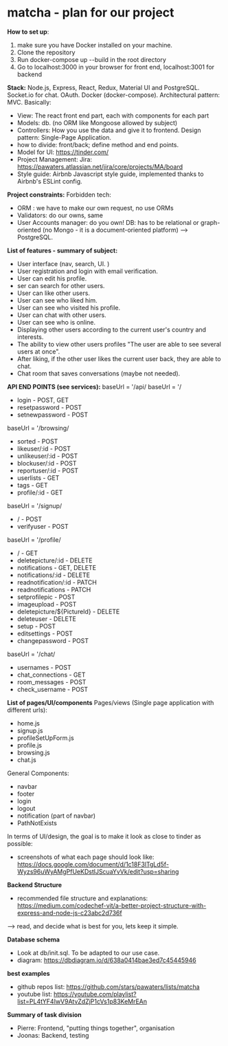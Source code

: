 # matcha - plan for our project 

**How to set up**:
1) make sure you have Docker installed on your machine.
2) Clone the repository
3) Run docker-compose up --build in the root directory
4) Go to localhost:3000 in your browser for front end, localhost:3001 for backend

**Stack:**
Node.js, Express, React, Redux, Material UI and PostgreSQL.
Socket.io for chat. OAuth. Docker (docker-compose).
Architectural pattern: MVC. Basically:
- View: The react front end part, each with components for each part
- Models: db. (no ORM like Mongoose allowed by subject)
- Controllers: How you use the data and give it to frontend.
Design pattern: Single-Page Application.
- how to divide: front/back; define method and end points.
- Model for UI: https://tinder.com/
- Project Management: Jira: https://pawaters.atlassian.net/jira/core/projects/MA/board
- Style guide: Airbnb Javascript style guide, implemented thanks to Airbnb's ESLint config.


**Project constraints:**
Forbidden tech:
- ORM : we have to make our own request, no use ORMs
- Validators: do our owns, same
- User Accounts manager: do you own!
DB: has to be relational or graph-oriented (no Mongo - it is a document-oriented platform) --> PostgreSQL.

**List of features - summary of subject:**
- User interface (nav, search, UI. )
- User registration and login with email verification. 
- User can edit his profile. 
- ser can search for other users.  
- User can like other users. 
- User can see who liked him. 
- User can see who visited his profile. 
- User can chat with other users. 
- User can see who is online. 
- Displaying other users according to the current user's country and interests. 
- The ability to view other users profiles "The user are able to see several users at once". 
- After liking, if the other user likes the current user back, they are able to chat. 
- Chat room that saves conversations (maybe not needed).  

**API END POINTS (see services):** baseUrl = '/api/
baseUrl = '/
- login - POST, GET
- resetpassword - POST
- setnewpassword - POST

baseUrl = '/browsing/
- sorted - POST
- likeuser/:id - POST
- unlikeuser/:id - POST
- blockuser/:id - POST
- reportuser/:id - POST
- userlists - GET
- tags - GET
- profile/:id - GET

baseUrl = '/signup/
- / - POST
- verifyuser - POST

baseUrl = '/profile/
- / - GET
- deletepicture/:id - DELETE
- notifications - GET, DELETE
- notifications/:id - DELETE
- readnotification/:id - PATCH
- readnotifications - PATCH
- setprofilepic - POST
- imageupload - POST
- deletepicture/${PictureId} - DELETE
- deleteuser - DELETE
- setup - POST
- editsettings - POST
- changepassword - POST

baseUrl = '/chat/
- usernames - POST
- chat_connections - GET
- room_messages - POST
- check_username - POST

**List of pages/UI/components**
Pages/views (Single page application with different urls):
- home.js
- signup.js
- profileSetUpForm.js
- profile.js
- browsing.js
- chat.js

General Components:
- navbar
- footer
- login
- logout
- notification (part of navbar)
- PathNotExists

In terms of UI/design, the goal is to make it look as close to tinder as possible:
- screenshots of what each page should look like:  https://docs.google.com/document/d/1c18F3lTgLd5f-Wyzs96uWyAMgPfUeKDstlJScuaYvVk/edit?usp=sharing

**Backend Structure**
- recommended file structure and explanations: https://medium.com/codechef-vit/a-better-project-structure-with-express-and-node-js-c23abc2d736f

--> read, and decide what is best for you, lets keep it simple.

**Database schema**
- Look at db/init.sql. To be adapted to our use case. 
- diagram: https://dbdiagram.io/d/638a0414bae3ed7c45445946

**best examples**
- github repos list: https://github.com/stars/pawaters/lists/matcha
- youtube list: https://youtube.com/playlist?list=PL4tYF4IwV9AtvZdZjP1cVs1p83KeMrEAn

**Summary of task division**
- Pierre: Frontend, "putting things together", organisation
- Joonas: Backend, testing

